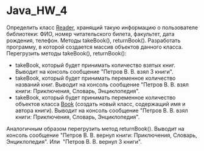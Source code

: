 # Java_HW_4
Определить класс [Reader](https://github.com/Nyumiro/Java-FA/blob/main/4/src/Reader.java), хранящий такую информацию о пользователе 
библиотеки: ФИО, номер читательского билета, факультет, дата рождения, 
телефон. Методы takeBook(), returnBook().
Разработать программу, в которой создается массив объектов данного класса. 
Перегрузить методы takeBook(), returnBook():
- takeBook, который будет принимать количество взятых книг. Выводит на 
консоль сообщение "Петров В. В. взял 3 книги".
- takeBook, который будет принимать переменное количество названий книг. 
Выводит на консоль сообщение "Петров В. В. взял книги: Приключения, 
Словарь, Энциклопедия".
- takeBook, который будет принимать переменное количество объектов 
класса [Book](https://github.com/Nyumiro/Java-FA/blob/main/4/src/Book.java) (создать новый класс, содержащий имя и автора книги). Выводит 
на консоль сообщение "Петров В. В. взял книги: Приключения, Словарь, 
Энциклопедия".

Аналогичным образом перегрузить метод returnBook(). Выводит на консоль 
сообщение "Петров В. В. вернул книги: Приключения, Словарь, Энциклопедия". 
Или  "Петров В. В. вернул 3 книги".
